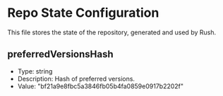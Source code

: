 # Repo State Configuration

This file stores the state of the repository, generated and used by Rush.

## preferredVersionsHash

- Type: string
- Description: Hash of preferred versions.
- Value: "bf21a9e8fbc5a3846fb05b4fa0859e0917b2202f"
